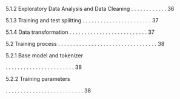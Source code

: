 5.1.2 Exploratory Data Analysis and Data Cleaning . . . . . . . . . . . . 36

5.1.3 Training and test splitting . . . . . . . . . . . . . . . . . . . . . . . 37

5.1.4 Data transformation . . . . . . . . . . . . . . . . . . . . . . . . . . 37

5.2 Training process . . . . . . . . . . . . . . . . . . . . . . . . . . . . . . . . . 38

5.2.1 Base model and tokenizer

. . . . . . . . . . . . . . . . . . . . . . . 38

5.2.2 Training parameters

. . . . . . . . . . . . . . . . . . . . . . . . . . 38